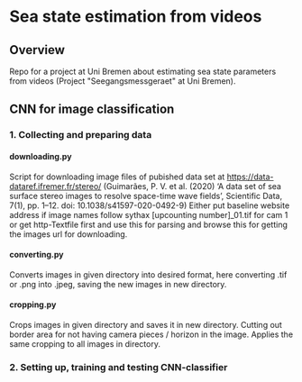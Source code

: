 # Sea state estimation from videos 
## Overview
Repo for a project at Uni Bremen about estimating sea state parameters from videos (Project "Seegangsmessgeraet" at Uni Bremen).

## CNN for image classification
### 1. Collecting and preparing data
#### downloading.py
Script for downloading image files of pubished data set at https://data-dataref.ifremer.fr/stereo/ (Guimarães, P. V. et al. (2020) ‘A data set of sea surface stereo images to resolve space-time wave fields’, Scientific Data, 7(1), pp. 1–12. doi: 10.1038/s41597-020-0492-9)
Either put baseline website address if image names follow sythax [upcounting number]_01.tif for cam 1 or get http-Textfile first and use this for parsing and browse this for getting the images url for downloading.

#### converting.py
Converts images in given directory into desired format, here converting .tif or .png into .jpeg, saving the new images in new directory.

#### cropping.py
Crops images in given directory and saves it in new directory. Cutting out border area for not having camera pieces / horizon in the image. Applies the same cropping to all images in directory.

### 2. Setting up, training and testing CNN-classifier

